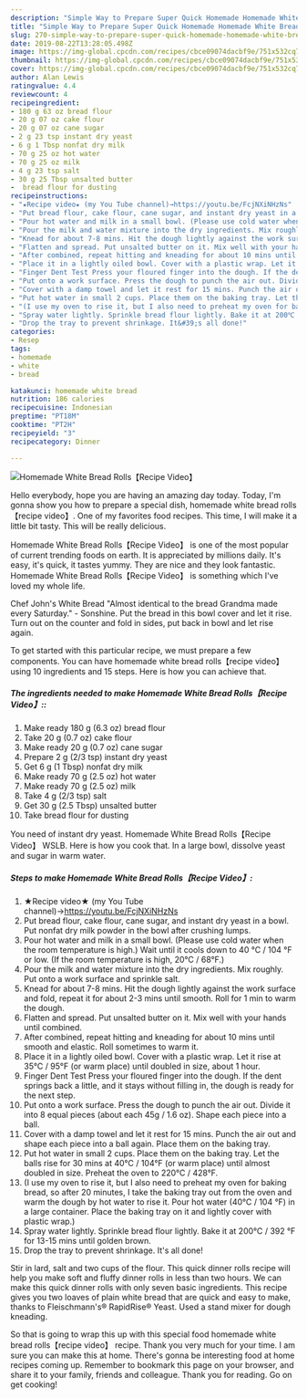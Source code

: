 ```yaml
---
description: "Simple Way to Prepare Super Quick Homemade Homemade White Bread Rolls【Recipe Video】"
title: "Simple Way to Prepare Super Quick Homemade Homemade White Bread Rolls【Recipe Video】"
slug: 270-simple-way-to-prepare-super-quick-homemade-homemade-white-bread-rollsrecipe-video
date: 2019-08-22T13:28:05.498Z
image: https://img-global.cpcdn.com/recipes/cbce09074dacbf9e/751x532cq70/homemade-white-bread-rollsrecipe-video-recipe-main-photo.jpg
thumbnail: https://img-global.cpcdn.com/recipes/cbce09074dacbf9e/751x532cq70/homemade-white-bread-rollsrecipe-video-recipe-main-photo.jpg
cover: https://img-global.cpcdn.com/recipes/cbce09074dacbf9e/751x532cq70/homemade-white-bread-rollsrecipe-video-recipe-main-photo.jpg
author: Alan Lewis
ratingvalue: 4.4
reviewcount: 4
recipeingredient:
- 180 g 63 oz bread flour
- 20 g 07 oz cake flour
- 20 g 07 oz cane sugar
- 2 g 23 tsp instant dry yeast
- 6 g 1 Tbsp nonfat dry milk
- 70 g 25 oz hot water
- 70 g 25 oz milk
- 4 g 23 tsp salt
- 30 g 25 Tbsp unsalted butter
-  bread flour for dusting
recipeinstructions:
- "★Recipe video★ (my You Tube channel)→https://youtu.be/FcjNXiNHzNs"
- "Put bread flour, cake flour, cane sugar, and instant dry yeast in a bowl. Put nonfat dry milk powder in the bowl after crushing lumps."
- "Pour hot water and milk in a small bowl. (Please use cold water when the room temperature is high.) Wait until it cools down to 40 ℃ / 104 °F or low. (If the room temperature is high, 20°C / 68°F.)"
- "Pour the milk and water mixture into the dry ingredients. Mix roughly. Put onto a work surface and sprinkle salt."
- "Knead for about 7-8 mins. Hit the dough lightly against the work surface and fold, repeat it for about 2-3 mins until smooth. Roll for 1 min to warm the dough."
- "Flatten and spread. Put unsalted butter on it. Mix well with your hands until combined."
- "After combined, repeat hitting and kneading for about 10 mins until smooth and elastic. Roll sometimes to warm it."
- "Place it in a lightly oiled bowl. Cover with a plastic wrap. Let it rise at 35℃ / 95°F (or warm place) until doubled in size, about 1 hour."
- "Finger Dent Test Press your floured finger into the dough. If the dent springs back a little, and it stays without filling in, the dough is ready for the next step."
- "Put onto a work surface. Press the dough to punch the air out. Divide it into 8 equal pieces (about each 45g / 1.6 oz). Shape each piece into a ball."
- "Cover with a damp towel and let it rest for 15 mins. Punch the air out and shape each piece into a ball again. Place them on the baking tray."
- "Put hot water in small 2 cups. Place them on the baking tray. Let the balls rise for 30 mins at 40℃ / 104°F (or warm place) until almost doubled in size. Preheat the oven to 220℃ / 428°F."
- "(I use my oven to rise it, but I also need to preheat my oven for baking bread, so after 20 minutes, I take the baking tray out from the oven and warm the dough by hot water to rise it. Pour hot water (40℃ / 104 °F) in a large container. Place the baking tray on it and lightly cover with plastic wrap.)"
- "Spray water lightly. Sprinkle bread flour lightly. Bake it at 200℃ / 392 °F for 13-15 mins until golden brown."
- "Drop the tray to prevent shrinkage. It&#39;s all done!"
categories:
- Resep
tags:
- homemade
- white
- bread

katakunci: homemade white bread
nutrition: 186 calories
recipecuisine: Indonesian
preptime: "PT18M"
cooktime: "PT2H"
recipeyield: "3"
recipecategory: Dinner

---
```



![Homemade White Bread Rolls【Recipe Video】](https://img-global.cpcdn.com/recipes/cbce09074dacbf9e/751x532cq70/homemade-white-bread-rollsrecipe-video-recipe-main-photo.jpg)

Hello everybody, hope you are having an amazing day today. Today, I'm gonna show you how to prepare a special dish, homemade white bread rolls【recipe video】. One of my favorites food recipes. This time, I will make it a little bit tasty. This will be really delicious.

Homemade White Bread Rolls【Recipe Video】 is one of the most popular of current trending foods on earth. It is appreciated by millions daily. It's easy, it's quick, it tastes yummy. They are nice and they look fantastic. Homemade White Bread Rolls【Recipe Video】 is something which I've loved my whole life.

Chef John&#39;s White Bread &#34;Almost identical to the bread Grandma made every Saturday.&#34; - Sonshine. Put the bread in this bowl cover and let it rise. Turn out on the counter and fold in sides, put back in bowl and let rise again.


To get started with this particular recipe, we must prepare a few components. You can have homemade white bread rolls【recipe video】 using 10 ingredients and 15 steps. Here is how you can achieve that.

##### The ingredients needed to make Homemade White Bread Rolls【Recipe Video】::

1. Make ready 180 g (6.3 oz) bread flour
1. Take 20 g (0.7 oz) cake flour
1. Make ready 20 g (0.7 oz) cane sugar
1. Prepare 2 g (2/3 tsp) instant dry yeast
1. Get 6 g (1 Tbsp) nonfat dry milk
1. Make ready 70 g (2.5 oz) hot water
1. Make ready 70 g (2.5 oz) milk
1. Take 4 g (2/3 tsp) salt
1. Get 30 g (2.5 Tbsp) unsalted butter
1. Take  bread flour for dusting


You need of instant dry yeast. Homemade White Bread Rolls【Recipe Video】 WSLB. Here is how you cook that. In a large bowl, dissolve yeast and sugar in warm water. 

##### Steps to make Homemade White Bread Rolls【Recipe Video】:

1. ★Recipe video★ (my You Tube channel)→https://youtu.be/FcjNXiNHzNs
1. Put bread flour, cake flour, cane sugar, and instant dry yeast in a bowl. Put nonfat dry milk powder in the bowl after crushing lumps.
1. Pour hot water and milk in a small bowl. (Please use cold water when the room temperature is high.) Wait until it cools down to 40 ℃ / 104 °F or low. (If the room temperature is high, 20°C / 68°F.)
1. Pour the milk and water mixture into the dry ingredients. Mix roughly. Put onto a work surface and sprinkle salt.
1. Knead for about 7-8 mins. Hit the dough lightly against the work surface and fold, repeat it for about 2-3 mins until smooth. Roll for 1 min to warm the dough.
1. Flatten and spread. Put unsalted butter on it. Mix well with your hands until combined.
1. After combined, repeat hitting and kneading for about 10 mins until smooth and elastic. Roll sometimes to warm it.
1. Place it in a lightly oiled bowl. Cover with a plastic wrap. Let it rise at 35℃ / 95°F (or warm place) until doubled in size, about 1 hour.
1. Finger Dent Test
Press your floured finger into the dough. If the dent springs back a little, and it stays without filling in, the dough is ready for the next step.
1. Put onto a work surface. Press the dough to punch the air out. Divide it into 8 equal pieces (about each 45g / 1.6 oz). Shape each piece into a ball.
1. Cover with a damp towel and let it rest for 15 mins. Punch the air out and shape each piece into a ball again. Place them on the baking tray.
1. Put hot water in small 2 cups. Place them on the baking tray. Let the balls rise for 30 mins at 40℃ / 104°F (or warm place) until almost doubled in size. Preheat the oven to 220℃ / 428°F.
1. (I use my oven to rise it, but I also need to preheat my oven for baking bread, so after 20 minutes, I take the baking tray out from the oven and warm the dough by hot water to rise it. Pour hot water (40℃ / 104 °F) in a large container. Place the baking tray on it and lightly cover with plastic wrap.)
1. Spray water lightly. Sprinkle bread flour lightly. Bake it at 200℃ / 392 °F for 13-15 mins until golden brown.
1. Drop the tray to prevent shrinkage. It&#39;s all done!


Stir in lard, salt and two cups of the flour. This quick dinner rolls recipe will help you make soft and fluffy dinner rolls in less than two hours. We can make this quick dinner rolls with only seven basic ingredients. This recipe gives you two loaves of plain white bread that are quick and easy to make, thanks to Fleischmann&#39;s® RapidRise® Yeast. Used a stand mixer for dough kneading. 

So that is going to wrap this up with this special food homemade white bread rolls【recipe video】 recipe. Thank you very much for your time. I am sure you can make this at home. There's gonna be interesting food at home recipes coming up. Remember to bookmark this page on your browser, and share it to your family, friends and colleague. Thank you for reading. Go on get cooking!
